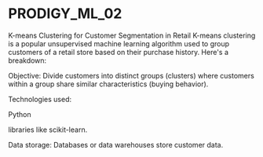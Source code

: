 # PRODIGY_ML_02
K-means Clustering for Customer Segmentation in Retail
K-means clustering is a popular unsupervised machine learning algorithm used to group customers of a retail store based on their purchase history. Here's a breakdown:

Objective: Divide customers into distinct groups (clusters) where customers within a group share similar characteristics (buying behavior).

Technologies used:

Python 


libraries like scikit-learn.


Data storage: Databases or data warehouses store customer data.



